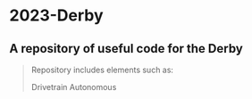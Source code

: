 # 2023-Derby

## A repository of useful code for the **Derby**

> Repository includes elements such as:
>
> Drivetrain
> Autonomous